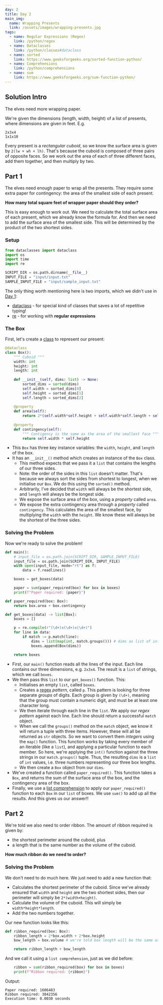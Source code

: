```yaml
---
day: 2
title: Day 2
main_img:
  name: Wrapping Presents
  link: /assets/images/wrapping-presents.jpg
tags: 
  - name: Regular Expressions (Regex)
    link: /python/regex
  - name: Dataclasses
    link: /python/classes#dataclass
  - name: sorted
    link: https://www.geeksforgeeks.org/sorted-function-python/
  - name: Comprehensions
    link: /python/comprehensions
  - name: sum
    link: https://www.geeksforgeeks.org/sum-function-python/
---
```

## Solution Intro

The elves need more wrapping paper.

We're given the dimensions (length, width, height) of a list of presents, where dimensions are given in feet. E.g.

```text
2x3x4
1x1x10
```

Every present is a _rectangular cuboid_, so we know the surface area is given by `2(lw + wh + lh)`. That's because the cuboid is composed of three pairs of opposite faces.  So we work out the area of each of three different faces, add them together, and then multiply by two.

## Part 1

The elves need enough paper to wrap all the presents. They require some extra paper for contingency: the area of the smallest side of each present.

**How many total square feet of wrapper paper should they order?**

This is easy enough to work out.  We need to calculate the total surface area of each present, which we already know the formula for.  And then we need to add the surface area of the smallest side.  This will be determined by the product of the two shortest sides.

### Setup

```python
from dataclasses import dataclass
import os
import time
import re

SCRIPT_DIR = os.path.dirname(__file__) 
INPUT_FILE = "input/input.txt"
SAMPLE_INPUT_FILE = "input/sample_input.txt"
```

The only thing worth mentioning here is two imports, which we didn't use in [Day 1](1):

- [dataclass](/python/classes#dataclass) - for special kind of classes that saves a lot of repetitive typing! 
- [re](/python/regex) - for working with **regular expressions**

### The Box

First, let's create a [class](/python/classes) to represent our present:

```python
@dataclass
class Box():
    """ Cuboid """
    width: int
    height: int
    length: int
    
    def __init__(self, dims: list) -> None:
        sorted_dims = sorted(dims)
        self.width = sorted_dims[0]
        self.height = sorted_dims[1]
        self.length = sorted_dims[2]
    
    @property
    def area(self):
        return 2*(self.width*self.height + self.width*self.length + self.height*self.length)
    
    @property
    def contingency(self):
        """ Contigency is the same as the area of the smallest face """
        return self.width * self.height
```

- This `Box` has three key instance variables: the `width`, `height`, and `length` of the box.
- It has an `__init__()` method which creates an instance of the `Box` class. 
  - This method expects that we pass it a `list` that contains the lengths of our three sides. 
  - Note: the order of the sides in this `list` doesn't matter. That's because we always sort the sides from shortest to longest, when we initialise our `Box`. We do this using the `sorted()` method.
  - Arbitrarily, I've decided that `width` will always be the shortest side, and `length` will always be the longest side.
  - We expose the surface area of the box, using a _property_ called `area`.
  - We expose the extra contingency area through a _property_ called `contingency`. This calculates the area of the smallest face, by multiplying the `width` with the `height`.  We know these will always be the shortest of the three sides.

### Solving the Problem

Now we're ready to solve the problem!

```python
def main():
    # input_file = os.path.join(SCRIPT_DIR, SAMPLE_INPUT_FILE)
    input_file = os.path.join(SCRIPT_DIR, INPUT_FILE)
    with open(input_file, mode="rt") as f:
        data = f.readlines()

    boxes = get_boxes(data)

    paper = sum(paper_required(box) for box in boxes)
    print(f"Paper required: {paper}")

def paper_required(box: Box):
    return box.area + box.contingency

def get_boxes(data) -> list[Box]:
    boxes = []

    p = re.compile(r"(\d+)x(\d+)x(\d+)")
    for line in data:
        if match := p.match(line):
            dims = list(map(int, match.groups())) # dims as list of int
            boxes.append(Box(dims))

    return boxes
```

- First, our `main()` function reads all the lines of the input. Each line contains our three dimensions, e.g. `2x3x4`. The result is a `list` of strings, which we call `boxes`.
- We then pass this `list` to our `get_boxes()` function. This:
  - Initialises an empty `list`, called `boxes`.
  - Creates a [regex](/python/regex) _pattern_, called `p`. This pattern is looking for three separate _groups_ of digits. Each group is given by `(\d+)`, meaning that the group must contain a numeric digit, and must be at least one character long.
  - We then iterate through each line in the `list`. We apply our _regex pattern_ against each line. Each line should return a successful `match` object.
  - When we call the `groups()` method on the `match` object, we know it will return a tuple with three items. However, these will all be returned as `str` objects. So we want to convert them _integers_ using the `map()` function. This function works by taking every member of an iterable (like a `list`), and applying a particular function to each member. So here, we're applying the `int()` function against the three strings in our `match.groups()` tuple. Thus, the resulting `dims` is a `list` of `int` values, i.e. three numbers representing our three box lengths.
  - We then create a `Box` object from our `dims`.
- We've created a function called `paper_required()`. This function takes a `Box`, and returns the sum of the surface area of the box, and the contingency area of the box.
- Finally, we use a [list comprehension](/python/comprehension) to apply our `paper_required()` function to each `Box` in our `list` of boxes. We use `sum()` to add up all the results. And this gives us our answer!!

## Part 2

We're told we also need to order ribbon.  The amount of ribbon required is given by:

- the shortest perimeter around the cuboid, plus
- a length that is the same number as the volume of the cuboid.

**How much ribbon do we need to order?**

### Solving the Problem

We don't need to do much here.  We just need to add a new function that:

- Calculates the shortest perimeter of the cuboid.  Since we've already ensured that `width` and `height` are the two shortest sides, then our perimeter will simply be `2*(width+height)`.
- Calculate the volume of the cuboid.  This will simply be `width*height*length`.
- Add the two numbers together.

Our new function looks like this:

```python
def ribbon_required(box: Box):
    ribbon_length = 2*box.width + 2*box.height
    bow_length = box.volume # we're told box length will be the same as the volume

    return ribbon_length + bow_length
```

And we call it using a `list comprehension`, just as we did before:

```python
    ribbon = sum(ribbon_required(box) for box in boxes)
    print(f"Ribbon required: {ribbon}")
```

Output:

```text
Paper required: 1606483
Ribbon required: 3842356
Execution time: 0.0030 seconds
```
